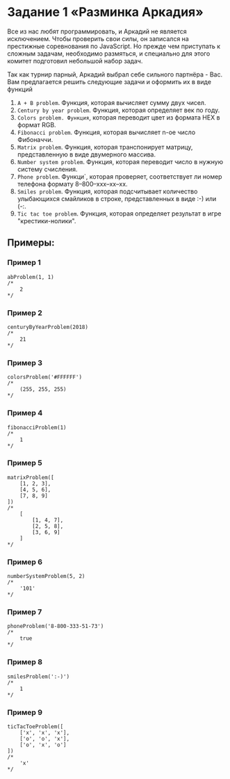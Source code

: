 # Задание 1 «Разминка Аркадия»

Все из нас любят программировать, и Аркадий не является исключением. Чтобы проверить свои силы, он записался на престижные соревнования по JavaScript. Но прежде чем приступать к сложным задачам, необходимо размяться, и специально для этого комитет подготовил небольшой набор задач.

Так как турнир парный, Аркадий выбрал себе сильного партнёра - Вас. Вам предлагается решить следующие задачи и оформить их в виде функций

1. `A + B problem`. Функция, которая вычисляет сумму двух чисел.
2. `Century by year problem`. Функция, которая определяет век по году.
3. `Colors problem. Функция`, которая переводит цвет из формата HEX в формат RGB.
4. `Fibonacci problem`. Функция, которая вычисляет n-ое число Фибоначчи.
5. `Matrix problem`. Функция, которая транспонирует матрицу, представленную в виде двумерного массива.
6. `Number system problem`. Функция, которая переводит число в нужную систему счисления.
7. `Phone problem`. Функци`, которая проверяет, соответствует ли номер телефона формату 8–800–xxx–xx–xx.
8. `Smiles problem`. Функция, которая подсчитывает количество улыбающихся смайликов в строке, представленных в виде :-) или (-:.
9. `Tic tac toe problem`. Функция, которая определяет результат в игре "крестики-нолики".


## Примеры:

### Пример 1
```
abProblem(1, 1)
/*
    2
*/
```

### Пример 2
```
centuryByYearProblem(2018)
/*
    21
*/
```

### Пример 3
```
colorsProblem('#FFFFFF')
/*
    (255, 255, 255)
*/
```

### Пример 4
```
fibonacciProblem(1)
/*
    1
*/
```

### Пример 5
```
matrixProblem([
    [1, 2, 3],
    [4, 5, 6],
    [7, 8, 9]
])
/*
    [
        [1, 4, 7],
        [2, 5, 8],
        [3, 6, 9]
    ]
*/
```

### Пример 6
```
numberSystemProblem(5, 2)
/*
    '101'
*/
```

### Пример 7
```
phoneProblem('8-800-333-51-73')
/*
    true
*/
```

### Пример 8
```
smilesProblem(':-)')
/*
    1
*/
```

### Пример 9
```
ticTacToeProblem([
    ['x', 'x', 'x'],
    ['o', 'o', 'x'],
    ['o', 'x', 'o']
])
/*
    'x'
*/
```
